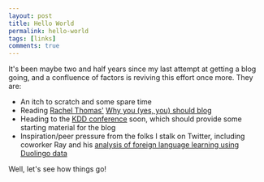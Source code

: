 ```yaml
---
layout: post
title: Hello World
permalink: hello-world
tags: [links]
comments: true
---
```


It's been maybe two and half years since my last attempt at getting a blog going, and a confluence of factors is reviving this effort once more. They are:

* An itch to scratch and some spare time
* Reading [Rachel Thomas'](https://twitter.com/math_rachel) [Why you (yes, you) should blog](https://medium.com/@racheltho/why-you-yes-you-should-blog-7d2544ac1045)
* Heading to the [KDD conference](http://www.kdd.org/kdd2017/) soon, which should provide some starting material for the blog
* Inspiration/peer pressure from the folks I stalk on Twitter, including coworker Ray and his [analysis of foreign language learning using Duolingo data](https://runze.github.io/2017/07/02/an-analysis-of-foreign-language-learning-using-duolingo-data/) 

Well, let's see how things go!
